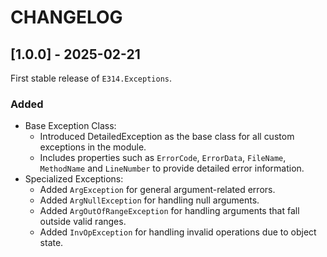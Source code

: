# CHANGELOG

## [1.0.0] - 2025-02-21

First stable release of `E314.Exceptions`.

### Added

- Base Exception Class:
  - Introduced DetailedException as the base class for all custom exceptions in the module.
  - Includes properties such as `ErrorCode`, `ErrorData`, `FileName`, `MethodName` and `LineNumber` to provide detailed error information.
- Specialized Exceptions:
  - Added `ArgException` for general argument-related errors.
  - Added `ArgNullException` for handling null arguments.
  - Added `ArgOutOfRangeException` for handling arguments that fall outside valid ranges.
  - Added `InvOpException` for handling invalid operations due to object state.

